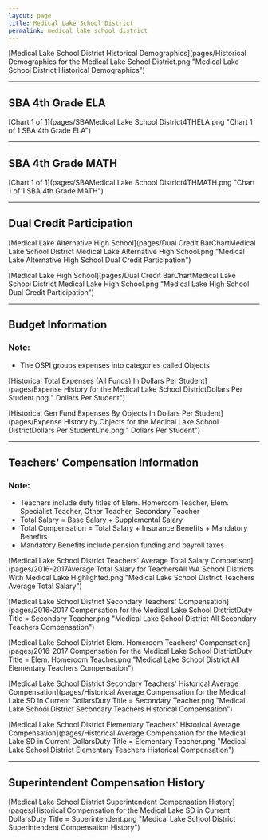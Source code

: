 ```yaml
---
layout: page
title: Medical Lake School District
permalink: medical lake school district
---
```



[Medical Lake School District Historical Demographics](pages/Historical Demographics for the Medical Lake School District.png "Medical Lake School District Historical Demographics")

___

## SBA 4th Grade ELA

[Chart 1 of 1](pages/SBAMedical Lake School District4THELA.png "Chart 1 of 1 SBA 4th Grade ELA")


___

## SBA 4th Grade MATH

[Chart 1 of 1](pages/SBAMedical Lake School District4THMATH.png "Chart 1 of 1 SBA 4th Grade MATH")


___

## Dual Credit Participation

[Medical Lake Alternative High School](pages/Dual Credit BarChartMedical Lake School District Medical Lake Alternative High School.png "Medical Lake Alternative High School Dual Credit Participation")

[Medical Lake High School](pages/Dual Credit BarChartMedical Lake School District Medical Lake High School.png "Medical Lake High School Dual Credit Participation")


___

## Budget Information
### Note:
- The OSPI groups expenses into categories called Objects

[Historical Total Expenses (All Funds) In Dollars Per Student](pages/Expense History for the Medical Lake School DistrictDollars Per Student.png " Dollars Per Student")

[Historical Gen Fund Expenses By Objects In Dollars Per Student](pages/Expense History by Objects for the Medical Lake School DistrictDollars Per StudentLine.png " Dollars Per Student")


___

## Teachers' Compensation Information
### Note:
- Teachers include duty titles of Elem. Homeroom Teacher, Elem. Specialist Teacher, Other Teacher, Secondary Teacher
- Total Salary = Base Salary + Supplemental Salary
- Total Compensation = Total Salary + Insurance Benefits + Mandatory Benefits
- Mandatory Benefits include pension funding and payroll taxes

[Medical Lake School District Teachers' Average Total Salary Comparison](pages/2016-2017Average Total Salary for TeachersAll WA School Districts With Medical Lake Highlighted.png "Medical Lake School District Teachers Average Total Salary")

[Medical Lake School District Secondary Teachers' Compensation](pages/2016-2017 Compensation for the Medical Lake School DistrictDuty Title = Secondary Teacher.png "Medical Lake School District All Secondary Teachers Compensation")

[Medical Lake School District Elem. Homeroom Teachers' Compensation](pages/2016-2017 Compensation for the Medical Lake School DistrictDuty Title = Elem. Homeroom Teacher.png "Medical Lake School District All Elementary Teachers Compensation")

[Medical Lake School District Secondary Teachers' Historical Average Compensation](pages/Historical Average Compensation for the Medical Lake SD in Current DollarsDuty Title = Secondary Teacher.png "Medical Lake School District Secondary Teachers Historical Compensation")

[Medical Lake School District Elementary Teachers' Historical Average Compensation](pages/Historical Average Compensation for the Medical Lake SD in Current DollarsDuty Title = Elementary Teacher.png "Medical Lake School District Elementary Teachers Historical Compensation")


___

## Superintendent Compensation History

[Medical Lake School District Superintendent Compensation History](pages/Historical Compensation for the Medical Lake SD in Current DollarsDuty Title = Superintendent.png "Medical Lake School District Superintendent Compensation History")

